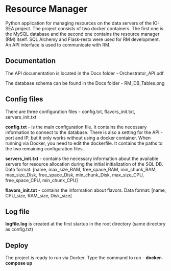 # Resource Manager

Python application for managing resources on the data servers of the IO-SEA project. The project consists of two docker containers. The first one is the MySQL database and the second one contains the resource manager (RM) itself. SQL Alchemy and Flask-restx were used for RM development. An API interface is used to communicate with RM.

## Documentation

The API documentation is located in the Docs folder - Orchestrator_API.pdf

The database schema can be found in the Docs folder - RM_DB_Tables.png

## Config files

There are three configuration files - config.txt, flavors_init.txt, servers_init.txt

**config.txt** - is the main configuration file. It contains the necessary information to connect to the database. There is also a setting for the API - port and IP, but it only works without using a docker container. When running via Docker, you need to edit the dockerfile. It contains the paths to the two remaining configuration files.

**servers_init.txt** - contains the necessary information about the available servers for resource allocation during the initial initialization of the SQL DB. Data format: [name, max_size_RAM, free_space_RAM, min_chunk_RAM, max_size_Disk, free_space_Disk, min_chunk_Disk, max_size_CPU, free_space_CPU, min_chunk_CPU]

**flavors_init.txt** - contains the information about flavors. Data format: [name, CPU_size, RAM_size, Disk_size]

## Log file

**logfile.log** is created at the first startup in the root directory (same directory as config.txt)

## Deploy

The project is ready to run via Docker. Type the command to run - **docker-compose up**